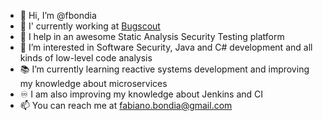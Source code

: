 - 👋 Hi, I’m @fbondia
- :microscope: I' currently working at [Bugscout](https://bugscout.io/)
- :lock_with_ink_pen: I help in an awesome Static Analysis Security Testing platform
- 👀 I’m interested in Software Security, Java and C# development and all kinds of low-level code analysis
- :books: I’m currently learning reactive systems development and improving my knowledge about microservices
- :infinity: I am also improving my knowledge about Jenkins and CI
- 📫 You can reach me at fabiano.bondia@gmail.com

<!---
fbondia/fbondia is a ✨ special ✨ repository because its `README.md` (this file) appears on your GitHub profile.
You can click the Preview link to take a look at your changes.
--->
